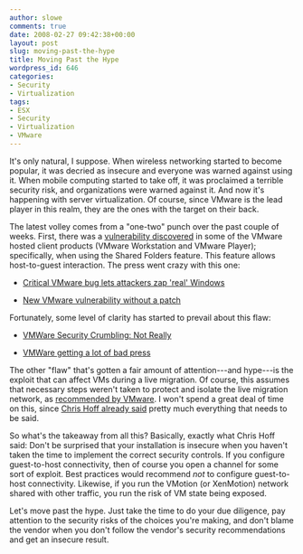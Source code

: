 ```yaml
---
author: slowe
comments: true
date: 2008-02-27 09:42:38+00:00
layout: post
slug: moving-past-the-hype
title: Moving Past the Hype
wordpress_id: 646
categories:
- Security
- Virtualization
tags:
- ESX
- Security
- Virtualization
- VMware
---
```


It's only natural, I suppose. When wireless networking started to become popular, it was decried as insecure and everyone was warned against using it. When mobile computing started to take off, it was proclaimed a terrible security risk, and organizations were warned against it. And now it's happening with server virtualization. Of course, since VMware is the lead player in this realm, they are the ones with the target on their back.

The latest volley comes from a "one-two" punch over the past couple of weeks. First, there was a [vulnerability discovered](http://isc.sans.org/diary.html?storyid=4018) in some of the VMware hosted client products (VMware Workstation and VMware Player); specifically, when using the Shared Folders feature. This feature allows host-to-guest interaction. The press went crazy with this one:

* [Critical VMware bug lets attackers zap 'real' Windows](http://www.computerworld.com/action/article.do?command=viewArticleBasic&articleId=9064319&source=rss_news50)

* [New VMware vulnerability without a patch](http://blogs.ittoolbox.com/security/adventures/archives/new-vmware-vulnerability-without-a-patch-22672?rss=1)

Fortunately, some level of clarity has started to prevail about this flaw:

* [VMWare Security Crumbling: Not Really](http://secauditor.wordpress.com/2008/02/26/vmware-security-crumbling-not-really/)

* [VMWare getting a lot of bad press](http://techdulla.wordpress.com/2008/02/26/vmware-getting-a-lot-of-bad-press/)

The other "flaw" that's gotten a fair amount of attention---and hype---is the exploit that can affect VMs during a live migration. Of course, this assumes that necessary steps weren't taken to protect and isolate the live migration network, as [recommended by VMware](http://blogs.vmware.com/security/2008/02/keeping-your-vm.html). I won't spend a great deal of time on this, since [Chris Hoff already said](http://rationalsecurity.typepad.com/blog/2008/02/news-flash-if-y.html) pretty much everything that needs to be said.

So what's the takeaway from all this? Basically, exactly what Chris Hoff said: Don't be surprised that your installation is insecure when you haven't taken the time to implement the correct security controls. If you configure guest-to-host connectivity, then of course you open a channel for some sort of exploit. Best practices would recommend _not_ to configure guest-to-host connectivity. Likewise, if you run the VMotion (or XenMotion) network shared with other traffic, you run the risk of VM state being exposed.

Let's move past the hype. Just take the time to do your due diligence, pay attention to the security risks of the choices you're making, and don't blame the vendor when you don't follow the vendor's security recommendations and get an insecure result.
